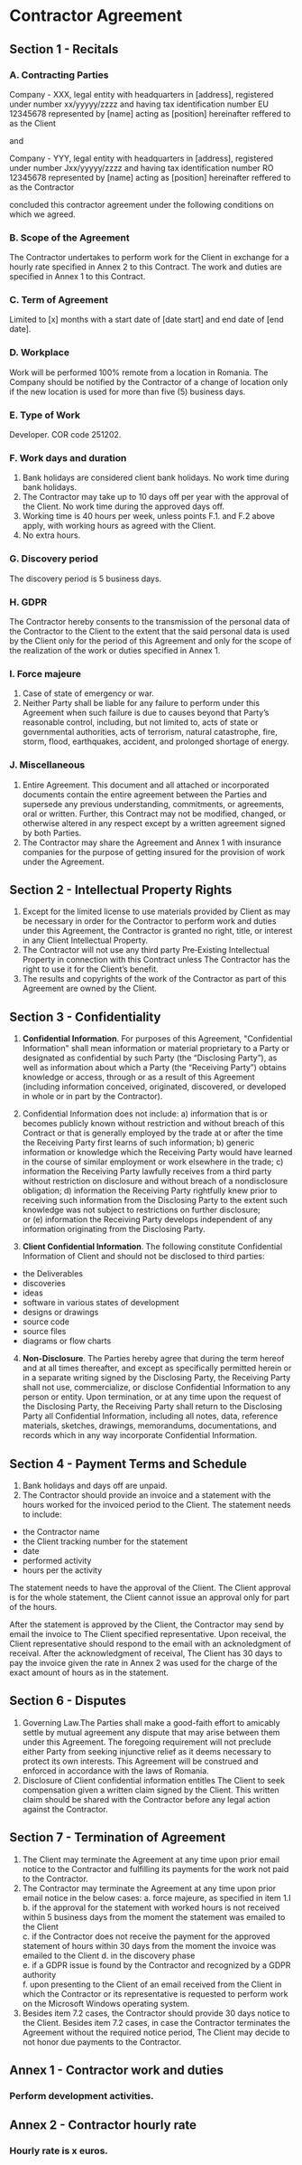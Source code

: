 # Contractor Agreement

## Section 1 - Recitals

### A. Contracting Parties

Company - XXX, legal entity with headquarters in [address], registered under number xx/yyyyy/zzzz and having tax identification number EU 12345678 represented by [name] acting as [position] hereinafter reffered to as the Client

and

Company - YYY, legal entity with headquarters in [address], registered under number  Jxx/yyyyy/zzzz and having tax identification number RO 12345678 represented by [name] acting as [position] hereinafter reffered to as the Contractor

concluded this contractor agreement under the following conditions on which we agreed.

### B. Scope of the Agreement

The Contractor undertakes to perform work for the Client in exchange for a hourly rate specified in Annex 2 to this Contract. The work and duties are specified in Annex 1 to this Contract.

### C. Term of Agreement

Limited to [x] months with a start date of [date start] and end date of [end date].

### D. Workplace

Work will be performed 100% remote from a location in Romania. The Company should be notified by the Contractor of a change of location only if the new location is used for more than five (5) business days.

### E. Type of Work

Developer. COR code 251202.

### F. Work days and duration

1. Bank holidays are considered client bank holidays. No work time during bank holidays.
2. The Contractor may take up to 10 days off per year with the approval of the Client. No work time during the approved days off.
3. Working time is 40 hours per week, unless points F.1. and F.2 above apply, with working hours as agreed with the Client.
4. No extra hours.

### G. Discovery period

The discovery period is 5 business days.

### H. GDPR

The Contractor hereby consents to the transmission of the personal data of the Contractor to the Client to the extent that the said personal data is used by the Client only for the period of this Agreement and only for the scope of the realization of the work or duties specified in Annex 1.

### I. Force majeure

1. Case of state of emergency or war.
2. Neither Party shall be liable for any failure to perform under this Agreement when such failure is due to causes beyond that Party’s reasonable control, including, but not limited to, acts of state or governmental authorities, acts of terrorism, natural catastrophe, fire, storm, flood, earthquakes, accident, and prolonged shortage of energy.

### J. Miscellaneous

1. Entire Agreement. This document and all attached or incorporated documents contain the entire agreement between the Parties and supersede any previous understanding, commitments, or agreements, oral or written. Further, this Contract may not be modified, changed, or otherwise altered in any respect except by a written agreement signed by both Parties.
2. The Contractor may share the Agreement and Annex 1 with insurance companies for the purpose of getting insured for the provision of work under the Agreement.

## Section 2 - Intellectual Property Rights

1. Except for the limited license to use materials provided by Client as may be necessary in order for the Contractor to perform work and duties under this Agreement, the Contractor is granted no right, title, or interest in any Client Intellectual Property.
2. The Contractor will not use any third party Pre‐Existing Intellectual Property in connection with this Contract unless The Contractor has the right to use it for the Client’s benefit.
3. The results and copyrights of the work of the Contractor as part of this Agreement are owned by the Client.

## Section 3 - Confidentiality

1. **Confidential Information**. For purposes of this Agreement, "Confidential Information" shall mean information or material proprietary to a Party or designated as confidential by such Party (the “Disclosing Party”), as well as information about which a Party (the “Receiving Party”) obtains knowledge or access, through or as a result of this Agreement (including information conceived, originated, discovered, or developed in whole or in part by the Contractor).

2. Confidential Information does not include:
a) information that is or becomes publicly known without restriction and without breach of this Contract or that is generally employed by the trade at or after the time the Receiving Party first learns of such information;
b) generic information or knowledge which the Receiving Party would have learned in the course of similar employment or work elsewhere in the trade;
c) information the Receiving Party lawfully receives from a third party without restriction on disclosure and without breach of a nondisclosure obligation;
d) information the Receiving Party rightfully knew prior to receiving such information from the Disclosing Party to the extent such knowledge was not subject to restrictions on further disclosure;  
or (e) information the Receiving Party develops independent of any information originating from the Disclosing Party.

3. **Client Confidential Information**. The following constitute Confidential Information of Client and should not be disclosed to third parties:  

- the Deliverables
- discoveries
- ideas
- software in various states of development
- designs or drawings
- source code
- source files
- diagrams or flow charts

4. **Non-Disclosure**. The Parties hereby agree that during the term hereof and at all times thereafter, and except as specifically permitted herein or in a separate writing signed by the Disclosing Party, the Receiving Party shall not use, commercialize, or disclose Confidential Information to any person or entity. Upon termination, or at any time upon the request of the Disclosing Party, the Receiving Party shall return to the Disclosing Party all Confidential Information, including all notes, data, reference materials, sketches, drawings, memorandums, documentations, and records which in any way incorporate Confidential Information.

## Section 4 - Payment Terms and Schedule

1. Bank holidays and days off are unpaid.
2. The Contractor should provide an invoice and a statement with the hours worked for the invoiced period to the Client. The statement needs to include:

- the Contractor name
- the Client tracking number for the statement  
- date  
- performed activity  
- hours per the activity

The statement needs to have the approval of the Client. The Client approval is for the whole statement, the Client cannot issue an approval only for part of the hours.  

After the statement is approved by the Client, the Contractor may send by email the invoice to The Client specified representative. Upon receival, the Client representative should respond to the email with an acknoledgment of receival.
After the acknowledgment of receival, The Client has 30 days to pay the invoice given the rate in Annex 2 was used for the charge of the exact amount of hours as in the statement.

## Section 6 - Disputes

1. Governing Law.The Parties shall make a good-faith effort to amicably settle by mutual agreement any dispute that may arise between them under this Agreement. The foregoing requirement will not preclude either Party from seeking injunctive relief as it deems necessary to protect its own interests. This Agreement will be construed and enforced in accordance with the laws of Romania.
2. Disclosure of Client confidential information entitles The Client to seek compensation given a written claim signed by the Client. This written claim should be shared with the Contractor before any legal action against the Contractor.

## Section 7 - Termination of Agreement

1. The Client may terminate the Agreement at any time upon prior email notice to the Contractor and fulfilling its payments for the work not paid to the Contractor.
2. The Contractor may terminate the Agreement at any time upon prior email notice in the below cases:
a. force majeure, as specified in item 1.I  
b. if the approval for the statement with worked hours is not received within 5 business days from the moment the statement was emailed to the Client  
c. if the Contractor does not receive the payment for the approved statement of hours within 30 days from the moment the invoice was emailed to the Client 
d. in the discovery phase  
e. if a GDPR issue is found by the Contractor and recognized by a GDPR authority  
f. upon presenting to the Client of an email received from the Client in which the Contractor or its representative is requested to perform work on the Microsoft Windows operating system.  
3. Besides item 7.2 cases, the Contractor should provide 30 days notice to the Client.
Besides item 7.2 cases, in case the Contractor terminates the Agreement without the required notice period, The Client may decide to not honor due payments to the Contractor.


## Annex 1 - Contractor work and duties

### Perform development activities.


## Annex 2 - Contractor hourly rate

### Hourly rate is x euros.
